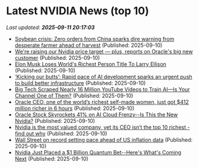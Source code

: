 # Latest NVIDIA News (top 10)
_Last updated: **2025-09-11 20:17:03**_

- [Soybean crisis: Zero orders from China sparks dire warning from desperate farmer ahead of harvest](https://economictimes.indiatimes.com/news/international/us/us-soybean-farmers-crisis-zero-orders-from-china-ahead-of-harvest-american-agriculture-economy/articleshow/123815979.cms) (Published: 2025-09-10)
- [We're raising our Nvidia price target — plus, reports on Oracle's big new customer](https://biztoc.com/x/878a3ba2a40050b6) (Published: 2025-09-10)
- [Elon Musk Loses World's Richest Person Title To Larry Ellison](https://www.tmz.com/2025/09/10/elon-musk-no-longer-worlds-richest-person/) (Published: 2025-09-10)
- [‘Kicking our butts’: Rapid pace of AI development sparks an urgent push to build better infrastructure](https://siliconangle.com/2025/09/10/kicking-butts-rapid-pace-ai-development-sparks-urgent-push-build-better-infrastructure/) (Published: 2025-09-10)
- [Big Tech Scraped Nearly 16 Million YouTube Videos to Train AI—Is Your Channel One of Them?](https://nofilmschool.com/ai-scraped-youtube-videos) (Published: 2025-09-10)
- [Oracle CEO, one of the world’s richest self-made women, just got $412 million richer in 6 hours](https://www.cnbc.com/2025/09/10/oracle-ceo-safra-catz-made-nearly-half-billion-dollars-less-than-day.html) (Published: 2025-09-10)
- [Oracle Stock Skyrockets 41% on AI Cloud Frenzy--Is This the New Nvidia?](https://finance.yahoo.com/news/oracle-stock-skyrockets-41-ai-191714845.html) (Published: 2025-09-10)
- [Nvidia is the most valued company, yet its CEO isn’t the top 10 richest - find out why](https://economictimes.indiatimes.com/news/international/us/richest-people-in-the-world-nvidia-ceo-jensen-huang-ranks-10-in-bloomberg-billionaires-index/articleshow/123814833.cms) (Published: 2025-09-10)
- [Wall Street on record setting pace ahead of US inflation data](https://fortune.com/2025/09/10/stocks-record-oracle-ai-climb-inflation-slowdown-fed-cut-optimism/) (Published: 2025-09-10)
- [Nvidia Just Placed a $1 Billion Quantum Bet--Here's What's Coming Next](https://finance.yahoo.com/news/nvidia-just-placed-1-billion-185005246.html) (Published: 2025-09-10)

